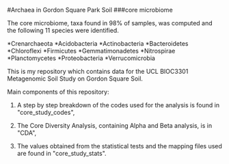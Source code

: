 #Archaea in Gordon Square Park Soil
###core microbiome 

The core microbiome, taxa found in 98% of samples, was computed and the following 11 species were identified. 

*Crenarchaeota
*Acidobacteria
*Actinobacteria
*Bacteroidetes
*Chloroflexi
*Firmicutes
*Gemmatimonadetes
*Nitrospirae
*Planctomycetes
*Proteobacteria
*Verrucomicrobia


This is my repository which contains data for the UCL BIOC3301 Metagenomic Soil Study on Gordon Square Soil.

Main components of this repository:

1) A step by step breakdown of the codes used for the analysis is found in "core_study_codes",

2) The Core Diversity Analysis, containing Alpha and Beta analysis, is in "CDA",

3) The values obtained from the statistical tests and the mapping files used are found in "core_study_stats".
